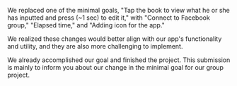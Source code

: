 We replaced one of the minimal goals, "Tap the book to view what he or she has inputted and press (~1 sec) to edit it," with "Connect to Facebook group," "Elapsed time," and "Adding icon for the app." 

We realized these changes would better align with our app's functionality and utility, and they are also more challenging to implement.

We already accomplished our goal and finished the project. This submission is mainly to inform you about our change in the minimal goal for our group project. 

